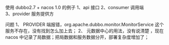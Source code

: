 
使用 dubbo2.7 + nacos 1.0 的例子 
1、api 接口 
2、consumer 调用端  
3、provider 服务提供方 

问题
1、	PROVIDER 端报错，org.apache.dubbo.monitor.MonitorService 这个服务不存在，没有找到怎么加上去；
2、	元数据中心的用法，没有说清楚 ，现在 nacos 中记录了局数据；把局数据和服务数据分开，部署复杂度增加了；
